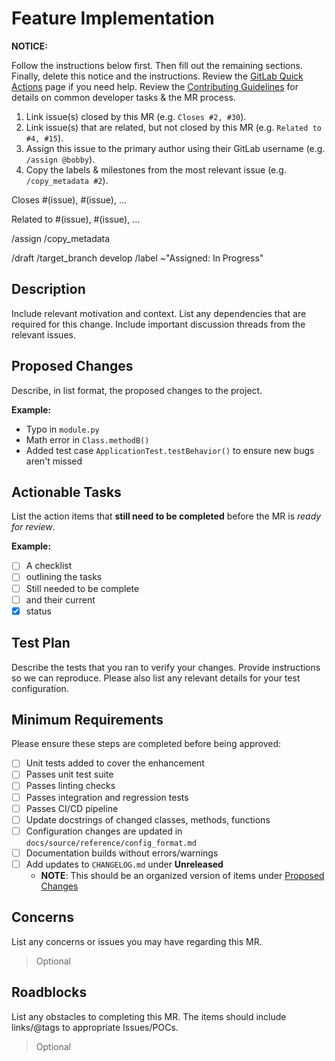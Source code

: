 # Feature Implementation

**NOTICE:**

Follow the instructions below first. Then fill out the remaining sections. Finally, delete this notice and the instructions.
Review the [GitLab Quick Actions][quick actions] page if you need help.
Review the [Contributing Guidelines][contributing] for details on common developer tasks & the MR process.

1. Link issue(s) closed by this MR (e.g. `Closes #2, #30`).
1. Link issue(s) that are related, but not closed by this MR (e.g. `Related to #4, #15`).
1. Assign this issue to the primary author using their GitLab username (e.g. `/assign @bobby`).
1. Copy the labels & milestones from the most relevant issue (e.g. `/copy_metadata #2`).

<!-- Closing/Related Issues -->

Closes #(issue), #(issue), ...

Related to #(issue), #(issue), ...

<!-- Quick Actions -->

/assign
/copy_metadata

/draft
/target_branch develop
/label ~"Assigned: In Progress"

## Description

Include relevant motivation and context.
List any dependencies that are required for this change.
Include important discussion threads from the relevant issues.

## Proposed Changes

Describe, in list format, the proposed changes to the project.

**Example:**

- Typo in `module.py`
- Math error in `Class.methodB()`
- Added test case `ApplicationTest.testBehavior()` to ensure new bugs aren't missed

## Actionable Tasks

List the action items that **still need to be completed** before the MR is *ready for review*.

**Example:**

- [ ] A checklist
- [ ] outlining the tasks
- [ ] Still needed to be complete
- [ ] and their current
- [x] status

## Test Plan

Describe the tests that you ran to verify your changes.
Provide instructions so we can reproduce.
Please also list any relevant details for your test configuration.

## Minimum Requirements

Please ensure these steps are completed before being approved:

- [ ] Unit tests added to cover the enhancement
- [ ] Passes unit test suite
- [ ] Passes linting checks
- [ ] Passes integration and regression tests
- [ ] Passes CI/CD pipeline
- [ ] Update docstrings of changed classes, methods, functions
- [ ] Configuration changes are updated in `docs/source/reference/config_format.md`
- [ ] Documentation builds without errors/warnings
- [ ] Add updates to `CHANGELOG.md` under **Unreleased**
  - **NOTE**: This should be an organized version of items under [Proposed Changes](#proposed-changes)

## Concerns

List any concerns or issues you may have regarding this MR.

> Optional

## Roadblocks

List any obstacles to completing this MR.
The items should include links/@tags to appropriate Issues/POCs.

> Optional

<!-- Links -->

[contributing]: https://code.vt.edu/space-research/resonaate/resonaate/-/blob/develop/CONTRIBUTING.md
[quick actions]: https://docs.gitlab.com/ee/user/project/quick_actions.html
